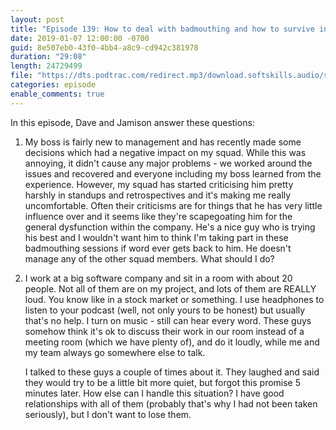 ```yaml
---
layout: post
title: "Episode 139: How to deal with badmouthing and how to survive in a loud open office"
date: 2019-01-07 12:00:00 -0700
guid: 8e507eb0-43f0-4bb4-a8c9-cd942c381978
duration: "29:08"
length: 24729499
file: "https://dts.podtrac.com/redirect.mp3/download.softskills.audio/sse-139.mp3"
categories: episode
enable_comments: true
---
```


In this episode, Dave and Jamison answer these questions:

1. My boss is fairly new to management and has recently made some decisions which had a negative impact on my squad. While this was annoying, it didn't cause any major problems - we worked around the issues and recovered and everyone including my boss learned from the experience. However, my squad has started criticising him pretty harshly in standups and retrospectives and it's making me really uncomfortable. Often their criticisms are for things that he has very little influence over and it seems like they're scapegoating him for the general dysfunction within the company. He's a nice guy who is trying his best and I wouldn't want him to think I'm taking part in these badmouthing sessions if word ever gets back to him. He doesn't manage any of the other squad members. What should I do?


2. I work at a big software company and sit in a room with about 20 people. Not all of them are on my project, and lots of them are REALLY loud. You know like in a stock market or something.
   I use headphones to listen to your podcast (well, not only yours to be honest) but usually that's no help. I turn on music - still can hear every word. These guys somehow think it's ok to discuss their work in our room instead of a meeting room (which we have plenty of), and do it loudly, while me and my team always go somewhere else to talk.
   
   I talked to these guys a couple of times about it. They laughed and said they would try to be a little bit more quiet, but forgot this promise 5 minutes later.
   How else can I handle this situation? I have good relationships with all of them (probably that's why I had not been taken seriously), but I don't want to lose them.
